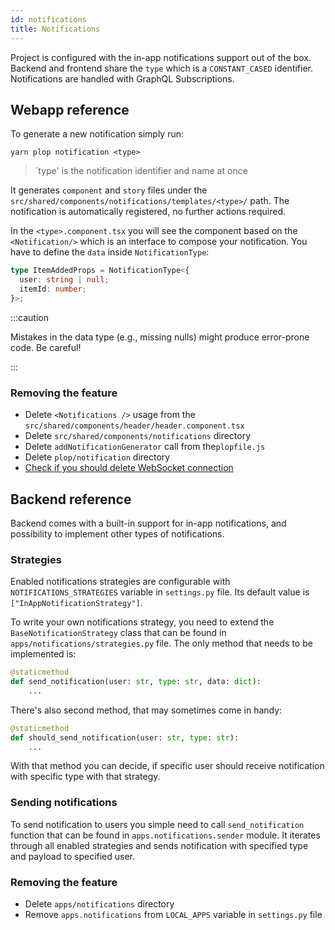 ```yaml
---
id: notifications
title: Notifications
---
```


Project is configured with the in-app notifications support out of the box. Backend and frontend share the `type` which is a `CONSTANT_CASED` identifier. Notifications are handled with GraphQL Subscriptions.

## Webapp reference

To generate a new notification simply run:

```shell
yarn plop notification <type>
```

> `type' is the notification identifier and name at once

It generates `component` and `story` files under the `src/shared/components/notifications/templates/<type>/` path. The notification is automatically registered, no further actions required.

In the `<type>.component.tsx` you will see the component based on the `<Notification/>` which is an interface to compose your notification. You have to define the `data` inside `NotificationType`:


```typescript
type ItemAddedProps = NotificationType<{
  user: string | null;
  itemId: number;
}>;
```

:::caution

Mistakes in the data type (e.g., missing nulls) might produce error-prone code. Be careful!

:::

### Removing the feature

- Delete `<Notifications />` usage from the `src/shared/components/header/header.component.tsx`
- Delete `src/shared/components/notifications` directory
- Delete `addNotificationGenerator` call from  the`plopfile.js`
- Delete `plop/notification` directory
- [Check if you should delete WebSocket connection](/graphql-subscriptions#removing-the-feature)


## Backend reference

Backend comes with a built-in support for in-app notifications, and possibility to implement other types of notifications.

### Strategies

Enabled notifications strategies are configurable with `NOTIFICATIONS_STRATEGIES` variable in `settings.py` file. Its default value is `["InAppNotificationStrategy"]`.

To write your own notifications strategy, you need to extend the `BaseNotificationStrategy` class that can be found in `apps/notifications/strategies.py` file. The only method that needs to be implemented is:

```python
@staticmethod
def send_notification(user: str, type: str, data: dict):
    ...
```

There's also second method, that may sometimes come in handy:

```python
@staticmethod
def should_send_notification(user: str, type: str):
    ...
```

With that method you can decide, if specific user should receive notification with specific type with that strategy.

### Sending notifications

To send notification to users you simple need to call `send_notification` function that can be found in  `apps.notifications.sender` module. It iterates through all enabled strategies and sends notification with specified type and payload to specified user.

### Removing the feature

- Delete `apps/notifications` directory
- Remove `apps.notifications` from `LOCAL_APPS` variable in `settings.py` file
